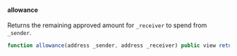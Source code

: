#### allowance

Returns the remaining approved amount for `_receiver` to spend from `_sender`.

``` js
function allowance(address _sender, address _receiver) public view returns (uint256 approvedAmount)
```

